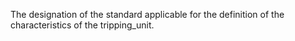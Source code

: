 ﻿The designation of the standard applicable for the definition of the characteristics of the
tripping_unit.
